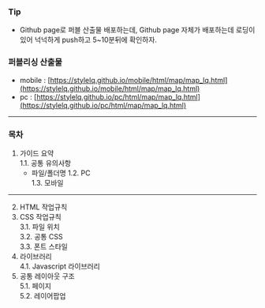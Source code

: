 ### Tip
- Github page로 퍼블 산출물 배포하는데, Github page 자체가 배포하는데 로딩이 있어 넉넉하게 push하고 5~10분뒤에 확인하자.

### 퍼블리싱 산출물
- mobile : [https://stylelq.github.io/mobile/html/map/map_lq.html](https://stylelq.github.io/mobile/html/map/map_lq.html) <br>
- pc : [https://stylelq.github.io/pc/html/map/map_lq.html](https://stylelq.github.io/pc/html/map/map_lq.html)

***

### 목차
1. 가이드 요약 <br />
  1.1. 공통 유의사항 <br />
    - 파일/폴더명
  1.2. PC <br />
  1.3. 모바일 <br />
***
2. HTML 작업규칙 <br />
3. CSS 작업규칙 <br />
  3.1. 파일 위치 <br />
  3.2. 공통 CSS <br />
  3.3. 폰트 스타일 <br />
4. 라이브러리 <br />
  4.1. Javascript 라이브러리 <br />
5. 공통 레이아웃 구조 <br />
  5.1. 페이지 <br />
  5.2. 레이어팝업

